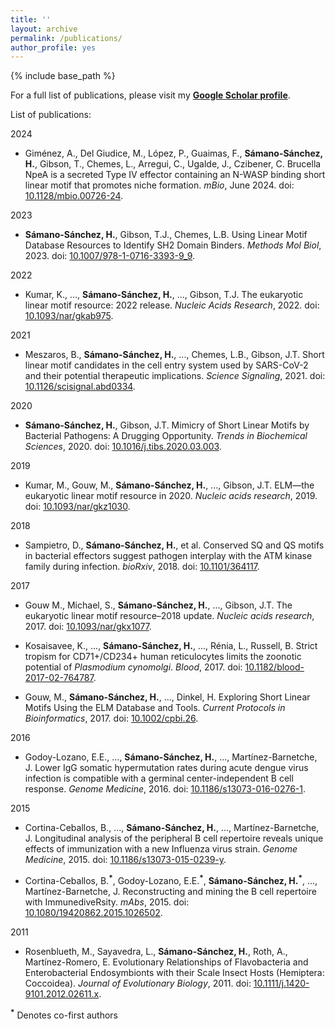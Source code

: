 ```yaml
---
title: ''
layout: archive
permalink: /publications/
author_profile: yes
---
```


{% include base_path %}

For a full list of publications, please visit my **[Google Scholar profile](https://scholar.google.de/citations?user=c5EwcVAAAAAJ)**.

List of publications:

2024

* Giménez, A., Del Giudice, M., López, P., Guaimas, F., **Sámano-Sánchez, H.**, Gibson, T., Chemes, L., Arregui, C., Ugalde, J., Czibener, C. Brucella NpeA is a secreted Type IV effector containing an N-WASP binding short linear motif that promotes niche formation. *mBio*, June 2024. doi: [10.1128/mbio.00726-24](https://journals.asm.org/doi/10.1128/mbio.00726-24).

2023
* **Sámano-Sánchez, H.**, Gibson, T.J., Chemes, L.B. Using Linear Motif Database Resources to Identify SH2 Domain Binders. *Methods Mol Biol*, 2023. doi: [10.1007/978-1-0716-3393-9_9](https://doi.org/10.1007/978-1-0716-3393-9_9).

2022
* Kumar, K., ..., **Sámano-Sánchez, H.**, ..., Gibson, T.J. The eukaryotic linear motif resource: 2022 release. *Nucleic Acids Research*, 2022. doi: [10.1093/nar/gkab975](https://doi.org/10.1093/nar/gkab975).

2021
* Meszaros, B., **Sámano-Sánchez, H.**, ..., Chemes, L.B., Gibson, J.T. Short linear motif candidates in the cell entry system used by SARS-CoV-2 and their potential therapeutic implications. *Science Signaling*, 2021. doi: [10.1126/scisignal.abd0334](https://doi.org/10.1126/scisignal.abd0334).

2020
* **Sámano-Sánchez, H.**, Gibson, J.T. Mimicry of Short Linear Motifs by Bacterial Pathogens: A Drugging Opportunity. *Trends in Biochemical Sciences*, 2020. doi: [10.1016/j.tibs.2020.03.003](https://doi.org/10.1016/j.tibs.2020.03.003).

2019
* Kumar, M., Gouw, M., **Sámano-Sánchez, H.**, ..., Gibson, J.T. ELM—the eukaryotic linear motif resource in 2020. *Nucleic acids research*, 2019. doi: [10.1093/nar/gkz1030](https://doi.org/10.1093/nar/gkz1030).

2018
* Sampietro, D., **Sámano-Sánchez, H.**, et al. Conserved SQ and QS motifs in bacterial effectors suggest pathogen interplay with the ATM kinase family during infection. *bioRxiv*, 2018. doi: [10.1101/364117](https://www.biorxiv.org/content/early/2018/07/09/364117.abstract).

2017
* Gouw M., Michael, S., **Sámano-Sánchez, H.**, ..., Gibson, J.T. The eukaryotic linear motif resource–2018 update. *Nucleic acids research*, 2017. doi: [10.1093/nar/gkx1077](https://doi.org/10.1093/nar/gkx1077).

* Kosaisavee, K., ..., **Sámano-Sánchez, H.**, ..., Rénia, L., Russell, B. Strict tropism for CD71+/CD234+ human reticulocytes limits the zoonotic potential of *Plasmodium cynomolgi*. *Blood*, 2017. doi: [10.1182/blood-2017-02-764787](https://doi.org/10.1182/blood-2017-02-764787).

* Gouw, M., **Sámano-Sánchez, H.**, ..., Dinkel, H. Exploring Short Linear Motifs Using the ELM Database and Tools. *Current Protocols in Bioinformatics*, 2017. doi: [10.1002/cpbi.26](https://doi.org/10.1002/cpbi.26).

2016
* Godoy-Lozano, E.E., ..., **Sámano-Sánchez, H.**, ..., Martínez-Barnetche, J. Lower IgG somatic hypermutation rates during acute dengue virus infection is compatible with a germinal center-independent B cell response. *Genome Medicine*, 2016. doi: [10.1186/s13073-016-0276-1](https://doi.org/10.1186/s13073-016-0276-1).

2015
* Cortina-Ceballos, B., ..., **Sámano-Sánchez, H.**, ..., Martínez-Barnetche, J. Longitudinal analysis of the peripheral B cell repertoire reveals unique effects of immunization with a new Influenza virus strain. *Genome Medicine*, 2015. doi: [10.1186/s13073-015-0239-y](https://doi.org/10.1186/s13073-015-0239-y).

* Cortina-Ceballos, B.**<sup>\*</sup>**, Godoy-Lozano, E.E.**<sup>\*</sup>**, **Sámano-Sánchez, H.<sup>\*</sup>**, ..., Martínez-Barnetche, J. Reconstructing and mining the B cell repertoire with ImmunediveRsity. *mAbs*, 2015. doi: [10.1080/19420862.2015.1026502](https://doi.org/10.1080/19420862.2015.1026502).

2011
* Rosenblueth, M., Sayavedra, L., **Sámano-Sánchez, H.**, Roth, A., Martínez-Romero, E. Evolutionary Relationships of Flavobacteria and Enterobacterial Endosymbionts with their Scale Insect Hosts (Hemiptera: Coccoidea). *Journal of Evolutionary Biology*, 2011. doi: [10.1111/j.1420-9101.2012.02611.x](https://doi.org/10.1111/j.1420-9101.2012.02611.x).

**<sup>\*</sup>** Denotes co-first authors
